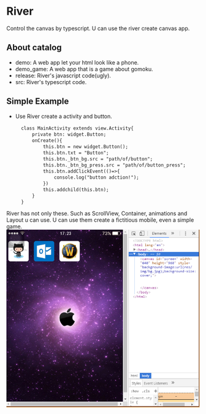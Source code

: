 # River
Control the canvas by typescript. U can use the river create canvas app.

## About catalog
- demo: A web app let your html look like a phone.
- demo_game: A web app that is a game about gomoku.
- release: River's javascript code(ugly).
- src: River's typescript code.

## Simple Example
- Use River create a activity and button.

		class MainActivity extends view.Activity{
			private btn: widget.Button;
			onCreate(){
				this.btn = new widget.Button();
				this.btn.txt = "Button";
				this.btn._btn_bg.src = "path/of/button";
				this.btn._btn_bg_press.src = "path/of/button_press";
				this.btn.addClickEvent(()=>{
					console.log("button adction!");
				})
				this.addchild(this.btn);
			}
		}
River has not only these. Such as ScrollView, Container, animations and Layout u can use. U can use them create a fictitious mobile, even a simple game. 
![](https://github.com/Saberteeth/River/blob/master/demo.png?raw=true)
